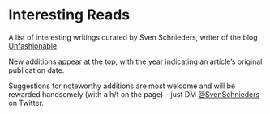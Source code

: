 # Interesting Reads
A list of interesting writings curated by Sven Schnieders, writer of the blog [Unfashionable](https://unfashionable.blog/).

New additions appear at the top, with the year indicating an article’s original publication date.

Suggestions for noteworthy additions are most welcome and will be rewarded handsomely (with a h/t on the page) – just DM [@SvenSchnieders](https://x.com/SvenSchnieders) on Twitter.